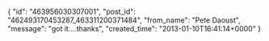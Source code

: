  {
   "id": "463956030307001",
   "post_id": "462493170453287_463311200371484",
   "from_name": "Pete Daoust",
   "message": "got it....thanks",
   "created_time": "2013-01-10T16:41:14+0000"
 }
